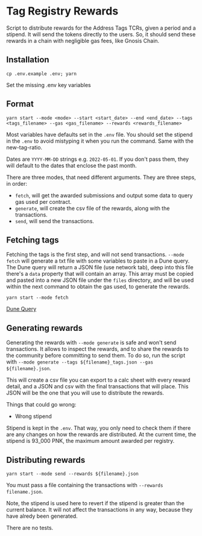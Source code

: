 # Tag Registry Rewards

Script to distribute rewards for the Address Tags TCRs, given a period and a stipend. It will send the tokens directly to the users. So, it should send these rewards in a chain with negligible gas fees, like Gnosis Chain.

## Installation

`cp .env.example .env; yarn`

Set the missing .env key variables

## Format

`yarn start --mode <mode> --start <start_date> --end <end_date> --tags <tags_filename> --gas <gas_filename> --rewards <rewards_filename>`

Most variables have defaults set in the `.env` file. You should set the stipend in the `.env` to avoid mistyping it when you run the command. Same with the new-tag-ratio.

Dates are `YYYY-MM-DD` strings e.g. `2022-05-01`. If you don't pass them, they will default to the dates that enclose the past month.

There are three modes, that need different arguments. They are three steps, in order:

- `fetch`, will get the awarded submissions and output some data to query gas used per contract.
- `generate`, will create the csv file of the rewards, along with the transactions.
- `send`, will send the transactions.

## Fetching tags

Fetching the tags is the first step, and will not send transactions. `--mode fetch` will generate a txt file with some variables to paste in a Dune query. The Dune query will return a JSON file (use network tab), deep into this file there's a `data` property that will contain an array. This array must be copied and pasted into a new JSON file under the `files` directory, and will be used within the next command to obtain the gas used, to generate the rewards.

`yarn start --mode fetch`

[Dune Query](https://dune.com/queries/5586118) 

## Generating rewards

Generating the rewards with `--mode generate` is safe and won't send transactions. It allows to inspect the rewards, and to share the rewards to the community before committing to send them. To do so, run the script with `--mode generate --tags ${filename}_tags.json --gas ${filename}.json`.

This will create a csv file you can export to a calc sheet with every reward detail, and a JSON and csv with the final transactions that will place. This JSON will be the one that you will use to distribute the rewards.

Things that could go wrong:

- Wrong stipend

Stipend is kept in the `.env`. That way, you only need to check them if there are any changes on how the rewards are distributed. At the current time, the stipend is 93_000 PNK, the maximum amount awarded per registry.

## Distributing rewards

`yarn start --mode send --rewards ${filename}.json`

You must pass a file containing the transactions with `--rewards filename.json`.

Note, the stipend is used here to revert if the stipend is greater than the current balance. It will not affect the transactions in any way, because they have alredy been generated.

There are no tests.
